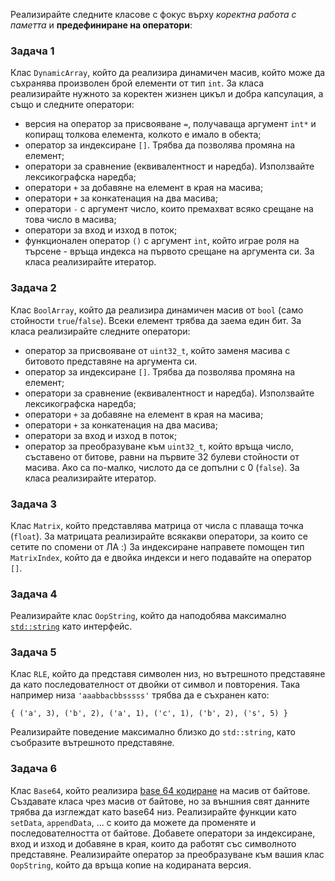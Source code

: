 Реализирайте следните класове с фокус върху *коректна работа с паметта* и **предефиниране на оператори**:

### Задача 1

Клас `DynamicArray`, който да реализира динамичен масив, който може да съхранява произволен брой елементи от тип `int`. За класа реализирайте нужното за коректен жизнен цикъл и добра капсулация, а също и следните оператори:
- версия на оператор за присвояване `=`, получаваща аргумент `int*` и копиращ толкова елемента, колкото е имало в обекта;
- оператор за индексиране `[]`. Трябва да позволява промяна на елемент;
- оператори за сравнение (еквивалентност и наредба). Използвайте лексикографска наредба;
- оператори `+` за добавяне на елемент в края на масива;
- оператори `+` за конкатенация на два масива;
- оператори `-` с аргумент число, които премахват всяко срещане на това число в масива;
- оператори за вход и изход в поток;
- функционален оператор `()` с аргумент `int`, който играе роля на търсене - връща индекса на първото срещане на аргумента си.
За класа реализирайте итератор.

### Задача 2

Клас `BoolArray`, който да реализира динамичен масив от `bool` (само стойности `true`/`false`). Всеки елемент трябва да заема един бит. За класа реализирайте следните оператори:
- оператор за присвояване от `uint32_t`, който заменя масива с битовото представяне на аргумента си.
- оператор за индексиране `[]`. Трябва да позволява промяна на елемент;
- оператори за сравнение (еквивалентност и наредба). Използвайте лексикографска наредба;
- оператори `+` за добавяне на елемент в края на масива;
- оператори `+` за конкатенация на два масива;
- оператори за вход и изход в поток;
- оператор за преобразуване към `uint32_t`, който връща число, съставено от битове, равни на първите 32 булеви стойности от масива. Ако са по-малко, числото да се допълни с 0 (`false`).
За класа реализирайте итератор.

### Задача 3

Клас `Matrix`, който представлява матрица от числа с плаваща точка (`float`).
За матрицата реализирайте всякакви оператори, за които се сетите по спомени от ЛА :) За индексиране направете помощен тип `MatrixIndex`, който да е двойка индекси и него подавайте на оператор `[]`.

### Задача 4

Реализирайте клас `OopString`, който да наподобява максимално [`std::string`](https://en.cppreference.com/w/cpp/string/basic_string) като интерфейс.

### Задача 5

Клас `RLE`, който да представя символен низ, но вътрешното представяне да като последователност от двойки от символ и повторения. Така например низа `'aaabbacbbsssss'` трябва да е съхранен като:
```
{ ('a', 3), ('b', 2), ('a', 1), ('c', 1), ('b', 2), ('s', 5) }
```
Реализирайте поведение максимално близко до `std::string`, като съобразите вътрешното представяне.

### Задача 6

Клас `Base64`, който реализира [base 64 кодиране](https://en.wikipedia.org/wiki/Base64) на масив от байтове.
Създавате класа чрез масив от байтове, но за външния свят данните трябва да изглеждат като base64 низ.
Реализирайте функции като `setData`, `appendData`, ... с които да можете да променяте и последователността от байтове. Добавете оператори за индексиране, вход и изход и добавяне в края, които да работят със символното представяне.
Реализирайте оператор за преобразуване към вашия клас `ОopString`, който да връща копие на кодираната версия.
